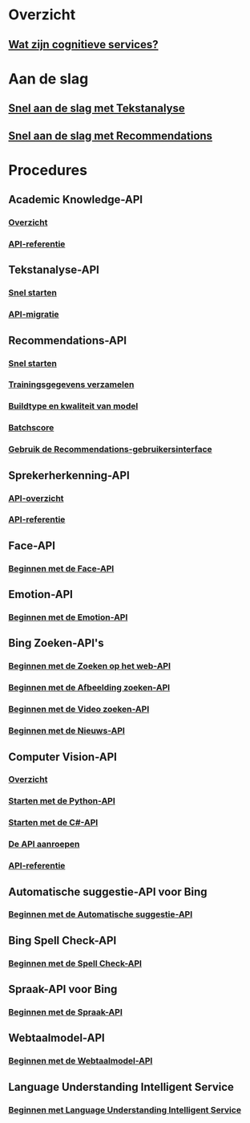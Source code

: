 # Overzicht
## [Wat zijn cognitieve services?](https://azure.microsoft.com/services/cognitive-services/)

# Aan de slag
## [Snel aan de slag met Tekstanalyse](cognitive-services-text-analytics-quick-start.md)
## [Snel aan de slag met Recommendations](cognitive-services-recommendations-quick-start.md)

# Procedures
## Academic Knowledge-API
### [Overzicht](https://www.microsoft.com/cognitive-services/academic-knowledge-api/documentation/overview)
### [API-referentie](https://dev.projectoxford.ai/docs/services/56332331778daf02acc0a50b/operations/565d9001ca73072048922d97)
## Tekstanalyse-API
### [Snel starten](cognitive-services-text-analytics-quick-start.md)
### [API-migratie](cognitive-services-text-analytics-api-migration.md)
## Recommendations-API
### [Snel starten](cognitive-services-recommendations-quick-start.md)
### [Trainingsgegevens verzamelen](cognitive-services-recommendations-collecting-data.md)
### [Buildtype en kwaliteit van model](cognitive-services-recommendations-buildtypes.md)
### [Batchscore](cognitive-services-recommendations-batch-scoring.md)
### [Gebruik de Recommendations-gebruikersinterface](cognitive-services-recommendations-ui-intro.md)
## Sprekerherkenning-API
### [API-overzicht](https://www.microsoft.com/cognitive-services/en-us/speaker-recognition-api/documentation)
### [API-referentie](https://dev.projectoxford.ai/docs/services/563309b6778daf02acc0a508/operations/5645c3271984551c84ec6797)
## Face-API
### [Beginnen met de Face-API](https://www.microsoft.com/cognitive-services/en-us/face-api/documentation/overview)
## Emotion-API
### [Beginnen met de Emotion-API](https://www.microsoft.com/cognitive-services/en-us/emotion-api/documentation)
## Bing Zoeken-API's
### [Beginnen met de Zoeken op het web-API](https://www.microsoft.com/cognitive-services/en-us/bing-web-search-api/documentation)
### [Beginnen met de Afbeelding zoeken-API](https://www.microsoft.com/cognitive-services/en-us/bing-image-search-api/documentation)
### [Beginnen met de Video zoeken-API](https://www.microsoft.com/cognitive-services/en-us/bing-video-search-api/documentation)
### [Beginnen met de Nieuws-API](https://www.microsoft.com/cognitive-services/en-us/bing-news-search-api/documentation)
## Computer Vision-API
### [Overzicht](https://www.microsoft.com/cognitive-services/en-us/computer-vision-api/documentation)
### [Starten met de Python-API](https://www.microsoft.com/cognitive-services/en-us/computer-vision-api/documentation/getstarted/getstartedwithpython)
### [Starten met de C#-API](https://www.microsoft.com/cognitive-services/en-us/computer-vision-api/documentation/getstarted/getstartedvisionapiforwindows)
### [De API aanroepen](https://www.microsoft.com/cognitive-services/en-us/computer-vision-api/documentation/howtocallvisionapi)
### [API-referentie](https://dev.projectoxford.ai/docs/services/56f91f2d778daf23d8ec6739/operations/56f91f2e778daf14a499e1fa)
## Automatische suggestie-API voor Bing
### [Beginnen met de Automatische suggestie-API](https://www.microsoft.com/cognitive-services/en-us/bing-autosuggest-api/documentation)
## Bing Spell Check-API
### [Beginnen met de Spell Check-API](https://www.microsoft.com/cognitive-services/en-us/bing-spell-check-api/documentation)
## Spraak-API voor Bing
### [Beginnen met de Spraak-API](https://www.microsoft.com/cognitive-services/en-us/speech-api/documentation/overview)
## Webtaalmodel-API
### [Beginnen met de Webtaalmodel-API](https://www.microsoft.com/cognitive-services/en-us/web-language-model-api/documentation)
## Language Understanding Intelligent Service
### [Beginnen met Language Understanding Intelligent Service](https://www.luis.ai/Help/)




<!--HONumber=Nov16_HO2-->


